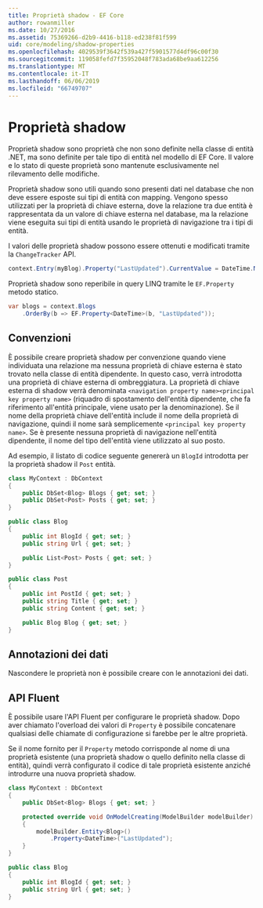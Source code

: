 ```yaml
---
title: Proprietà shadow - EF Core
author: rowanmiller
ms.date: 10/27/2016
ms.assetid: 75369266-d2b9-4416-b118-ed238f81f599
uid: core/modeling/shadow-properties
ms.openlocfilehash: 4029539f3642f539a427f5901577d4df96c00f30
ms.sourcegitcommit: 119058fefd7f35952048f783ada68be9aa612256
ms.translationtype: MT
ms.contentlocale: it-IT
ms.lasthandoff: 06/06/2019
ms.locfileid: "66749707"
---
```

# <a name="shadow-properties"></a>Proprietà shadow

Proprietà shadow sono proprietà che non sono definite nella classe di entità .NET, ma sono definite per tale tipo di entità nel modello di EF Core. Il valore e lo stato di queste proprietà sono mantenute esclusivamente nel rilevamento delle modifiche.

Proprietà shadow sono utili quando sono presenti dati nel database che non deve essere esposte sui tipi di entità con mapping. Vengono spesso utilizzati per la proprietà di chiave esterna, dove la relazione tra due entità è rappresentata da un valore di chiave esterna nel database, ma la relazione viene eseguita sui tipi di entità usando le proprietà di navigazione tra i tipi di entità.

I valori delle proprietà shadow possono essere ottenuti e modificati tramite la `ChangeTracker` API.

``` csharp
context.Entry(myBlog).Property("LastUpdated").CurrentValue = DateTime.Now;
```

Proprietà shadow sono reperibile in query LINQ tramite le `EF.Property` metodo statico.

``` csharp
var blogs = context.Blogs
    .OrderBy(b => EF.Property<DateTime>(b, "LastUpdated"));
```

## <a name="conventions"></a>Convenzioni

È possibile creare proprietà shadow per convenzione quando viene individuata una relazione ma nessuna proprietà di chiave esterna è stato trovato nella classe di entità dipendente. In questo caso, verrà introdotta una proprietà di chiave esterna di ombreggiatura. La proprietà di chiave esterna di shadow verrà denominata `<navigation property name><principal key property name>` (riquadro di spostamento dell'entità dipendente, che fa riferimento all'entità principale, viene usato per la denominazione). Se il nome della proprietà chiave dell'entità include il nome della proprietà di navigazione, quindi il nome sarà semplicemente `<principal key property name>`. Se è presente nessuna proprietà di navigazione nell'entità dipendente, il nome del tipo dell'entità viene utilizzato al suo posto.

Ad esempio, il listato di codice seguente genererà un `BlogId` introdotta per la proprietà shadow il `Post` entità.

<!-- [!code-csharp[Main](samples/core/Modeling/Conventions/Samples/ShadowForeignKey.cs)] -->
``` csharp
class MyContext : DbContext
{
    public DbSet<Blog> Blogs { get; set; }
    public DbSet<Post> Posts { get; set; }
}

public class Blog
{
    public int BlogId { get; set; }
    public string Url { get; set; }

    public List<Post> Posts { get; set; }
}

public class Post
{
    public int PostId { get; set; }
    public string Title { get; set; }
    public string Content { get; set; }

    public Blog Blog { get; set; }
}
```

## <a name="data-annotations"></a>Annotazioni dei dati

Nascondere le proprietà non è possibile creare con le annotazioni dei dati.

## <a name="fluent-api"></a>API Fluent

È possibile usare l'API Fluent per configurare le proprietà shadow. Dopo aver chiamato l'overload dei valori di `Property` è possibile concatenare qualsiasi delle chiamate di configurazione si farebbe per le altre proprietà.

Se il nome fornito per il `Property` metodo corrisponde al nome di una proprietà esistente (una proprietà shadow o quello definito nella classe di entità), quindi verrà configurato il codice di tale proprietà esistente anziché introdurre una nuova proprietà shadow.

<!-- [!code-csharp[Main](samples/core/Modeling/FluentAPI/Samples/ShadowProperty.cs?highlight=7,8)] -->
``` csharp
class MyContext : DbContext
{
    public DbSet<Blog> Blogs { get; set; }

    protected override void OnModelCreating(ModelBuilder modelBuilder)
    {
        modelBuilder.Entity<Blog>()
            .Property<DateTime>("LastUpdated");
    }
}

public class Blog
{
    public int BlogId { get; set; }
    public string Url { get; set; }
}
```
